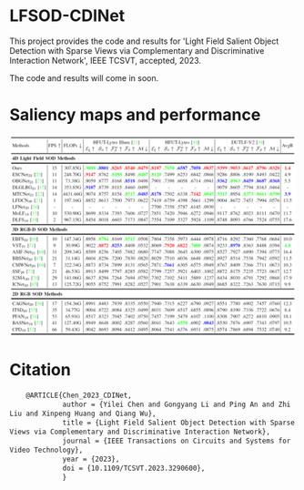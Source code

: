 # LFSOD-CDINet
This project provides the code and results for 'Light Field Salient Object Detection with Sparse Views via Complementary and Discriminative Interaction Network', IEEE TCSVT, accepted, 2023.

The code and results will come in soon.

# Saliency maps and performance

<div align=center>
  <img src="https://github.com/GilbertRC/LFSOD-CDINet/blob/main/Images/CDINet.png">
</div>

# Citation
        @ARTICLE{Chen_2023_CDINet,
                 author = {Yilei Chen and Gongyang Li and Ping An and Zhi Liu and Xinpeng Huang and Qiang Wu},
                 title = {Light Field Salient Object Detection with Sparse Views via Complementary and Discriminative Interaction Network},
                 journal = {IEEE Transactions on Circuits and Systems for Video Technology},
                 year = {2023},
                 doi = {10.1109/TCSVT.2023.3290600},
                 }            
